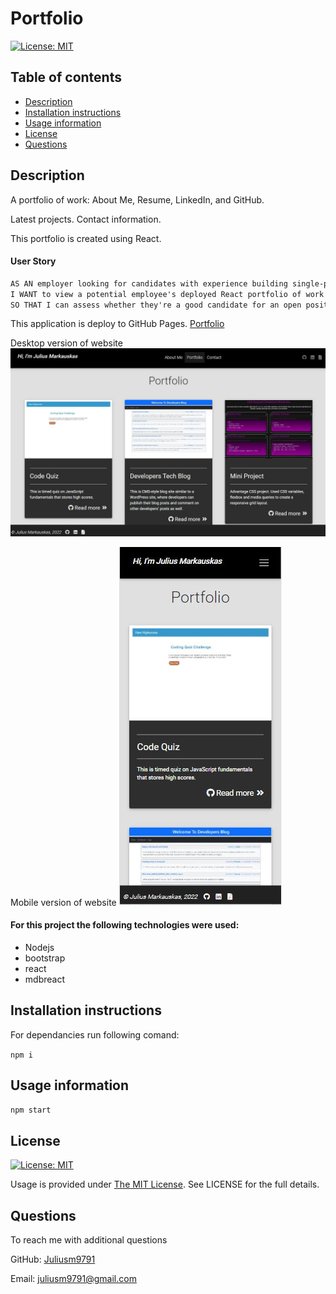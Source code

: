 # Portfolio

 [![License: MIT](https://img.shields.io/badge/License-MIT-yellow.svg)](https://opensource.org/licenses/MIT)

  ## Table of contents
  - [Description](#description)
  - [Installation instructions](#installation-instructions)
  - [Usage information](#usage-information)
  - [License](#license)
  - [Questions](#questions)


  ## Description

A portfolio of work: About Me, Resume, LinkedIn, and GitHub. 

Latest projects. Contact information.

This portfolio is created using React.

#### User Story

```md
AS AN employer looking for candidates with experience building single-page applications
I WANT to view a potential employee's deployed React portfolio of work samples
SO THAT I can assess whether they're a good candidate for an open position
```

  This application is deploy to GitHub Pages.  [Portfolio](https://juliusm9791.github.io/Portfolio_React/)

  Desktop version of website
  ![Portfolio Desktop](./images/desktop.jpg)

  Mobile version of website
  ![Portfolio Cell](./images/mobile.jpg)



  #### For this project the following technologies were used:
  * Nodejs
  * bootstrap
  * react
  * mdbreact


  ## Installation instructions

  For dependancies run following comand:

  ```npm i```

  ## Usage information

   ``npm start``

  ## License

  [![License: MIT](https://img.shields.io/badge/License-MIT-yellow.svg)](https://opensource.org/licenses/MIT)

  Usage is provided under [The MIT License](https://opensource.org/licenses/MIT). See LICENSE for the full details.

  ## Questions

  To reach me with additional questions

  GitHub: [Juliusm9791](https://github.com/Juliusm9791)

  Email: juliusm9791@gmail.com


